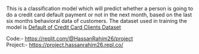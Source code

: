This is a classification model which will predict whether a person is going to do a credit card default payment or not in the next month, based on the last six months behavioral data of customers. The dataset used in training the model is [Default of Credit Card Clients Dataset](https://www.kaggle.com/datasets/uciml/default-of-credit-card-clients-dataset)

Code:- https://replit.com/@HassanRahim26/project
<br>
Project:- https://project.hassanrahim26.repl.co/
